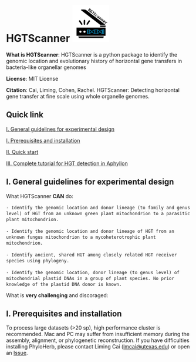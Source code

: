 # HGTScanner		<img src="/images/logo.png" width="100" height="100">

**What is HGTScanner**: HGTScanner is a python package to identify the genomic location and evolutionary history of horizontal gene transfers in bacteria-like organellar genomes

**License**: MIT License

**Citation**: Cai, Liming, Cohen, Rachel. HGTScanner: Detecting horizontal gene transfer at fine scale using whole organelle genomes.

## Quick link
[I. General guidelines for experimental design](https://github.com/lmcai/HGTScanner#v-general-guidelines-for-genome-skimming-data-collection)

[I. Prerequisites and installation](https://github.com/lmcai/HGTScanner#i-prerequisites-and-installation)
	
[II. Quick start](https://github.com/lmcai/HGTScanner#ii-quick-start)

[III. Complete tutorial for HGT detection in Aphyllon](https://github.com/lmcai/HGTScanner#iii-complete-tutorial-for-hgt-detection-in-aphyllon)

## I. General guidelines for experimental design

What HGTScanner **CAN** do:

	- Identify the genomic location and donor lineage (to family and genus level) of HGT from an unknown green plant mitochondrion to a parasitic plant mitochondrion.
 
 	- Identify the genomic location and donor lineage of HGT from an unknown fungus mitochondrion to a mycoheterotrophic plant mitochondrion.
  
  	- Identify ancient, shared HGT among closely related HGT receiver species using phylogeny.
   
 	- Identify the genomic location, donor lineage (to genus level) of mitochondrial plastid DNAs in a group of plant species. No prior knowledge of the plastid DNA donor is known.

What is **very challenging** and discoraged:

## I. Prerequisites and installation

To process large datasets (>20 sp), high performance cluster is recommended. Mac and PC may suffer from insufficient memory during the assembly, alignment, or phylogenetic reconstruction. If you have difficulties installing PhyloHerb, please contact Liming Cai (lmcai@utexas.edu) or open an [Issue](https://github.com/lmcai/PhyloHerb/issues).

